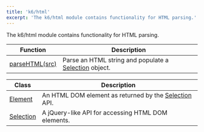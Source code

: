 ```yaml
---
title: 'k6/html'
excerpt: 'The k6/html module contains functionality for HTML parsing.'
---
```


The k6/html module contains functionality for HTML parsing.

| Function                                                | Description                                                                                |
| ------------------------------------------------------- | ------------------------------------------------------------------------------------------ |
| [parseHTML(src)](/javascript-api/k6-html/parsehtml) | Parse an HTML string and populate a [Selection](/javascript-api/k6-html/selection) object. |

| Class                                          | Description                                                                                |
| ---------------------------------------------- | ------------------------------------------------------------------------------------------ |
| [Element](/javascript-api/k6-html/element)     | An HTML DOM element as returned by the [Selection](/javascript-api/k6-html/selection) API. |
| [Selection](/javascript-api/k6-html/selection) | A jQuery-like API for accessing HTML DOM elements.                                         |
